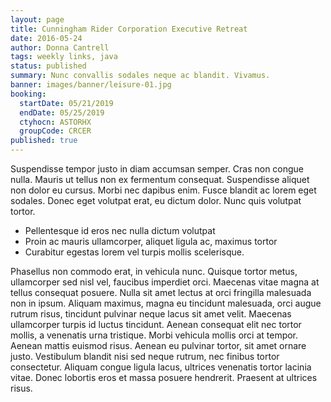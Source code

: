 ```yaml
---
layout: page
title: Cunningham Rider Corporation Executive Retreat
date: 2016-05-24
author: Donna Cantrell
tags: weekly links, java
status: published
summary: Nunc convallis sodales neque ac blandit. Vivamus.
banner: images/banner/leisure-01.jpg
booking:
  startDate: 05/21/2019
  endDate: 05/25/2019
  ctyhocn: ASTORHX
  groupCode: CRCER
published: true
---
```

Suspendisse tempor justo in diam accumsan semper. Cras non congue nulla. Mauris ut tellus non ex fermentum consequat. Suspendisse aliquet non dolor eu cursus. Morbi nec dapibus enim. Fusce blandit ac lorem eget sodales. Donec eget volutpat erat, eu dictum dolor. Nunc quis volutpat tortor.

* Pellentesque id eros nec nulla dictum volutpat
* Proin ac mauris ullamcorper, aliquet ligula ac, maximus tortor
* Curabitur egestas lorem vel turpis mollis scelerisque.

Phasellus non commodo erat, in vehicula nunc. Quisque tortor metus, ullamcorper sed nisl vel, faucibus imperdiet orci. Maecenas vitae magna at tellus consequat posuere. Nulla sit amet lectus at orci fringilla malesuada non in ipsum. Aliquam maximus, magna eu tincidunt malesuada, orci augue rutrum risus, tincidunt pulvinar neque lacus sit amet velit. Maecenas ullamcorper turpis id luctus tincidunt. Aenean consequat elit nec tortor mollis, a venenatis urna tristique. Morbi vehicula mollis orci at tempor. Aenean mattis euismod risus. Aenean eu pulvinar tortor, sit amet ornare justo. Vestibulum blandit nisi sed neque rutrum, nec finibus tortor consectetur. Aliquam congue ligula lacus, ultrices venenatis tortor lacinia vitae. Donec lobortis eros et massa posuere hendrerit. Praesent at ultrices risus.
